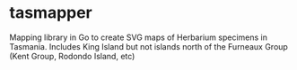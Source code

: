 # tasmapper
Mapping library in Go to create SVG maps of Herbarium specimens in Tasmania. Includes King Island but not islands north of the Furneaux Group (Kent Group, Rodondo Island, etc)
